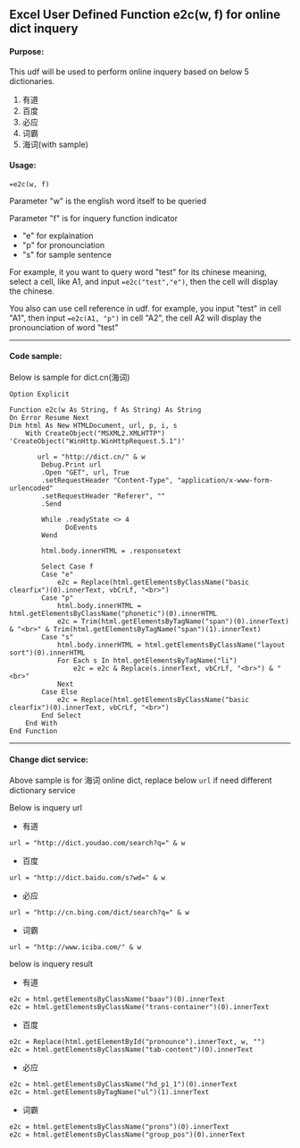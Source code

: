 ## Excel User Defined Function e2c(w, f) for online dict inquery

#### Purpose:

This udf will be used to perform online inquery based on below 5 dictionaries.

1. 有道
2. 百度
3. 必应
4. 词霸
5. 海词(with sample)

#### Usage:
`=e2c(w, f)` 

Parameter "w" is the english word itself to be queried

Parameter "f" is for inquery function indicator

- "e" for explaination
- "p" for pronounciation
- "s" for sample sentence


For example, it you want to query word "test" for its chinese meaning, select a cell, like A1, and input `=e2c("test","e")`, then the cell will display the chinese. 

You also can use cell reference in udf. for example, you input "test" in cell "A1", then input `=e2c(A1, "p")` in cell "A2", the cell A2 will display the pronounciation of word "test"

---
#### Code sample:

Below is sample for dict.cn(海词)

```vba
Option Explicit

Function e2c(w As String, f As String) As String
On Error Resume Next
Dim html As New HTMLDocument, url, p, i, s
    With CreateObject("MSXML2.XMLHTTP") 'CreateObject("WinHttp.WinHttpRequest.5.1")'

       url = "http://dict.cn/" & w
        Debug.Print url
        .Open "GET", url, True
        .setRequestHeader "Content-Type", "application/x-www-form-urlencoded"
        .setRequestHeader "Referer", ""
        .Send

        While .readyState <> 4
              DoEvents
        Wend

        html.body.innerHTML = .responsetext

        Select Case f
        Case "e"
            e2c = Replace(html.getElementsByClassName("basic clearfix")(0).innerText, vbCrLf, "<br>")
        Case "p"
            html.body.innerHTML = html.getElementsByClassName("phonetic")(0).innerHTML
            e2c = Trim(html.getElementsByTagName("span")(0).innerText) & "<br>" & Trim(html.getElementsByTagName("span")(1).innerText)
        Case "s"
            html.body.innerHTML = html.getElementsByClassName("layout sort")(0).innerHTML
            For Each s In html.getElementsByTagName("li")
                e2c = e2c & Replace(s.innerText, vbCrLf, "<br>") & "<br>"
            Next
        Case Else
            e2c = Replace(html.getElementsByClassName("basic clearfix")(0).innerText, vbCrLf, "<br>")
        End Select
    End With
End Function
```
---
#### Change dict service:

Above sample is for 海词 online dict, replace below `url` if need different dictionary service

Below is inquery url

- 有道

`url = "http://dict.youdao.com/search?q=" & w`
- 百度

`url = "http://dict.baidu.com/s?wd=" & w`
- 必应

`url = "http://cn.bing.com/dict/search?q=" & w`
- 词霸

`url = "http://www.iciba.com/" & w`

below is inquery result

- 有道

```
e2c = html.getElementsByClassName("baav")(0).innerText
e2c = html.getElementsByClassName("trans-container")(0).innerText
```
- 百度

```
e2c = Replace(html.getElementById("pronounce").innerText, w, "")
e2c = html.getElementsByClassName("tab-content")(0).innerText
```
- 必应

```
e2c = html.getElementsByClassName("hd_p1_1")(0).innerText
e2c = html.getElementsByTagName("ul")(1).innerText
```
- 词霸

```
e2c = html.getElementsByClassName("prons")(0).innerText
e2c = html.getElementsByClassName("group_pos")(0).innerText
```

